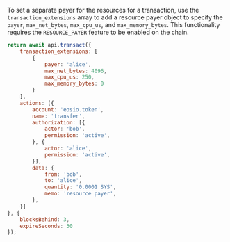 To set a separate payer for the resources for a transaction, use the `transaction_extensions` array to add a resource payer object to specify the `payer`, `max_net_bytes`, `max_cpu_us`, and `max_memory_bytes`.  This functionality requires the `RESOURCE_PAYER` feature to be enabled on the chain.

```javascript
return await api.transact({
    transaction_extensions: [
        {
            payer: 'alice',
            max_net_bytes: 4096,
            max_cpu_us: 250,
            max_memory_bytes: 0
        }
    ],
    actions: [{
        account: 'eosio.token',
        name: 'transfer',
        authorization: [{
            actor: 'bob',
            permission: 'active',
        }, {
            actor: 'alice',
            permission: 'active',
        }],
        data: {
            from: 'bob',
            to: 'alice',
            quantity: '0.0001 SYS',
            memo: 'resource payer',
        },
    }]
}, {
    blocksBehind: 3,
    expireSeconds: 30
});
```
